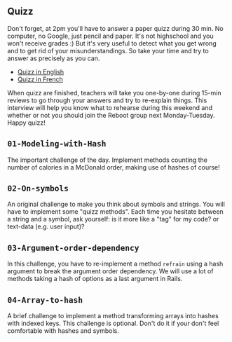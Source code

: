 ## Quizz

Don't forget, at 2pm you'll have to answer a paper quizz during 30 min. No computer, no Google, just pencil and paper. It's not highschool and you won't receive grades :) But it's very useful to detect what you get wrong and to get rid of your misunderstandings. So take your time and try to answer as precisely as you can.

- [Quizz in English](https://github.com/lewagon/quizzes/raw/gh-pages/pdf/1-ruby-english.pdf)
- [Quizz in French](https://github.com/lewagon/quizzes/raw/gh-pages/pdf/1-ruby-french.pdf)

When quizz are finished, teachers will take you one-by-one during 15-min reviews to go through your answers and try to re-explain things. This interview will help you know what to rehearse during this weekend and whether or not you should join the Reboot group next Monday-Tuesday. Happy quizz!

## `01-Modeling-with-Hash`

The important challenge of the day. Implement methods counting the number of calories in a McDonald order, making use of hashes of course!

## `02-On-symbols`

An original challenge to make you think about symbols and strings. You will have to implement some "quizz methods". Each time you hesitate between a string and a symbol, ask yourself: is it more like a "tag" for my code? or text-data (e.g. user input)?

## `03-Argument-order-dependency`

In this challenge, you have to re-implement a method `refrain` using a hash argument to break the argument order dependency. We will use a lot of methods taking a hash of options as a last argument in Rails.

## `04-Array-to-hash`

A brief challenge to implement a method transforming arrays into hashes with indexed keys. This challenge is optional. Don't do it if your don't feel comfortable with hashes and symbols.
